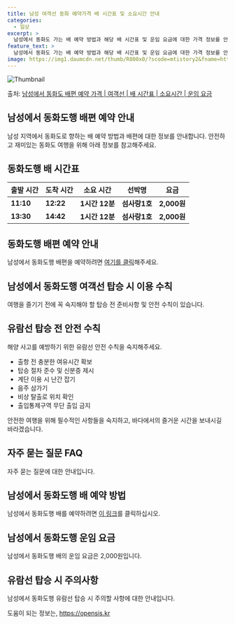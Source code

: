 ```yaml
---
title: 남성 여객선 동화 예약가격 배 시간표 및 소요시간 안내
categories:
  - 일상
excerpt: >
  남성에서 동화도 가는 배 예약 방법과 해당 배 시간표 및 운임 요금에 대한 가격 정보를 안내 드리겠습니다. 안전하고 재밋는 동화도행 여행을 위해 아래 정보 참고하시기 바랍니다. 동화도행 배편 예약하기 👈 클릭남성에서 동화도행 배 시간표출발 시간도착 시간소요 시간선박명요금11:1012:221시간 12분섬사랑1호2,000원13:3014:421시간 12분섬사랑1호2,000원동화도행 배편 예약하기 👈 클릭남성에서 동화도행 여객선 탑승 시 이용수칙여행을 즐기기 전에 꼭 숙지해야 할 탑승 전 준비사항이 있습니다. 1. 출항 전 남성에서 동화도행 배의 출항시간을 확인하고, 충분한 여유시간을 가지기 위해 미리 매표소를 방문하세요. 2. 탑승 절차 선착장에 도착하면 내리고 난 후 탑승해야 하며, 보행 중에는 항상 계단의..
feature_text: >
  남성에서 동화도 가는 배 예약 방법과 해당 배 시간표 및 운임 요금에 대한 가격 정보를 안내 드리겠습니다. 안전하고 재밋는 동화도행 여행을 위해 아래 정보 참고하시기 바랍니다. 동화도행 배편 예약하기 👈 클릭남성에서 동화도행 배 시간표출발 시간도착 시간소요 시간선박명요금11:1012:221시간 12분섬사랑1호2,000원13:3014:421시간 12분섬사랑1호2,000원동화도행 배편 예약하기 👈 클릭남성에서 동화도행 여객선 탑승 시 이용수칙여행을 즐기기 전에 꼭 숙지해야 할 탑승 전 준비사항이 있습니다. 1. 출항 전 남성에서 동화도행 배의 출항시간을 확인하고, 충분한 여유시간을 가지기 위해 미리 매표소를 방문하세요. 2. 탑승 절차 선착장에 도착하면 내리고 난 후 탑승해야 하며, 보행 중에는 항상 계단의..
image: https://img1.daumcdn.net/thumb/R800x0/?scode=mtistory2&fname=https%3A%2F%2Fblog.kakaocdn.net%2Fdn%2FnJrwE%2FbtsHCnF8qbw%2FlMiPlMBhYBs5Vh2VzjVOyk%2Fimg.webp
---
```


![Thumbnail](https://img1.daumcdn.net/thumb/R800x0/?scode=mtistory2&fname=https%3A%2F%2Fblog.kakaocdn.net%2Fdn%2FnJrwE%2FbtsHCnF8qbw%2FlMiPlMBhYBs5Vh2VzjVOyk%2Fimg.webp)

<p>출처: <a href="https://opensis.kr/entry/%EB%82%A8%EC%84%B1%EC%97%90%EC%84%9C-%EB%8F%99%ED%99%94%EB%8F%84-%EB%B0%B0%ED%8E%B8-%EC%98%88%EC%95%BD-%EA%B0%80%EA%B2%A9-%EC%97%AC%EA%B0%9D%EC%84%A0-%EB%B0%B0-%EC%8B%9C%EA%B0%84%ED%91%9C-%EC%86%8C%EC%9A%94%EC%8B%9C%EA%B0%84-%EC%9A%B4%EC%9E%84-%EC%9A%94%EA%B8%88" rel="dofollow">남성에서 동화도 배편 예약 가격 | 여객선 | 배 시간표 | 소요시간 | 운임 요금</a> </p>

## 남성에서 동화도행 배편 예약 안내

남성 지역에서 동화도로 향하는 배 예약 방법과 배편에 대한 정보를 안내합니다. 안전하고 재미있는 동화도 여행을 위해 아래 정보를
참고해주세요.

## **동화도행 배 시간표**

**출발 시간** | **도착 시간** | **소요 시간** | **선박명** | **요금**  
---|---|---|---|---  
**11:10** | **12:22** | **1시간 12분** | **섬사랑1호** | **2,000원**  
**13:30** | **14:42** | **1시간 12분** | **섬사랑1호** | **2,000원**  
  


## **동화도행 배편 예약 안내**

남성에서 동화도행 배편을 예약하려면 [여기를 클릭](예약링크)해주세요.



## **남성에서 동화도행 여객선 탑승 시 이용 수칙**

여행을 즐기기 전에 꼭 숙지해야 할 탑승 전 준비사항 및 안전 수칙이 있습니다.

## **유람선 탑승 전 안전 수칙**

해양 사고를 예방하기 위한 유람선 안전 수칙을 숙지해주세요.

  * 출항 전 충분한 여유시간 확보
  * 탑승 절차 준수 및 신분증 제시
  * 계단 이용 시 난간 잡기
  * 음주 삼가기
  * 비상 탈출로 위치 확인
  * 출입통제구역 무단 출입 금지

안전한 여행을 위해 필수적인 사항들을 숙지하고, 바다에서의 즐거운 시간을 보내시길 바라겠습니다.

## **자주 묻는 질문 FAQ**

자주 묻는 질문에 대한 안내입니다.

## **남성에서 동화도행 배 예약 방법**

남성에서 동화도행 배를 예약하려면 [이 링크](예약링크)를 클릭하십시오.

## **남성에서 동화도행 운임 요금**

남성에서 동화도행 배의 운임 요금은 2,000원입니다.

## **유람선 탑승 시 주의사항**

남성에서 동화도행 유람선 탑승 시 주의할 사항에 대한 안내입니다.

 

도움이 되는 정보는, <a href="https://opensis.kr" rel="dofollow">https://opensis.kr</a>



